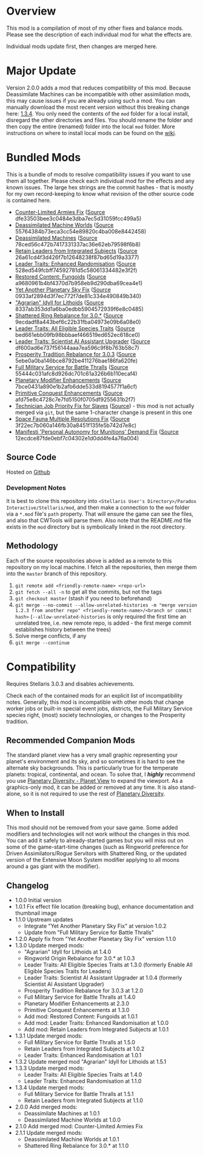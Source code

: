 # Overview

This mod is a compilation of most of my other fixes and balance mods.  Please see the description of each individual mod for what the effects are.

Individual mods update first, then changes are merged here.

# Major Update

Version 2.0.0 adds a mod that reduces compatibility of this mod.  Because Deassimilate Machines can be incompatible with other assimilation mods, this may cause issues if you are already using such a mod.  You can manually download the most recent version without this breaking change here: [1.3.4](https://github.com/corsairmarks/combined_stellaris_enhancements_and_fixes/releases/tag/1.3.4).  You only need the contents of the `mod` folder for a local install, disregard the other directories and files. You should rename the folder and then copy the entire (renamed) folder into the local `mod` folder.  More instructions on where to install local mods can be found on the [wiki](https://stellaris.paradoxwikis.com/Mods).

# Bundled Mods

This is a bundle of mods to resolve compatibility issues if you want to use them all together.  Please check each individual mod for the effects and any known issues.  The large hex strings are the commit hashes - that is mostly for my own record-keeping to know what revision of the other source code is contained here.

* [Counter-Limited Armies Fix](https://steamcommunity.com/sharedfiles/filedetails/?id=2564348666) ([Source](https://github.com/corsairmarks/limited_army_counter_fix) dfe33503bee3c0484e3dba7ec5d31059fcc499a5)
* [Deassimilated Machine Worlds](https://steamcommunity.com/sharedfiles/filedetails/?id=2559702143) ([Source](https://github.com/corsairmarks/deassimilated_machine_worlds) 55764384b73eca3cc54e89820c4ba008e8442458)
* [Deassimilated Machines](https://steamcommunity.com/sharedfiles/filedetails/?id=2553812372) ([Source](https://github.com/corsairmarks/deassimilate_machines) 78ced56c472b7417331337ac36e62eb79598f6b8)
* [Retain Leaders from Integrated Subjects](https://steamcommunity.com/sharedfiles/filedetails/?id=2553818684) ([Source](https://github.com/corsairmarks/keep_leaders_from_integrated_subjects) 26a61cd4f3d426f7b12648238f87bd65d19a3377)
* [Leader Traits: Enhanced Randomisation](https://steamcommunity.com/sharedfiles/filedetails/?id=2553806265) ([Source](https://github.com/corsairmarks/leader_trait_randomisation_enhancement) 528ed549fcbff74592781d5c58061334482e3f2f)
* [Restored Content: Fungoids](https://steamcommunity.com/sharedfiles/filedetails/?id=2548834941) ([Source](https://github.com/corsairmarks/portrait_unlock_fungoid) a9680961b4bf4370d7b958eb9d290dba69cea4e1)
* [Yet Another Planetary Sky Fix](https://steamcommunity.com/sharedfiles/filedetails/?id=2527918521) ([Source](https://github.com/corsairmarks/yet_another_planetary_sky_fix) 0933af2894d3f7ec772f7de81c334e490849b340)
* ["Agrarian" Idyll for Lithoids](https://steamcommunity.com/sharedfiles/filedetails/?id=2510669821) ([Source](https://github.com/corsairmarks/agrarian_idyll_lithoid) 8337ab353dd1a6ba0edbb5904572939f6e8c0485)
* [Shattered Ring Rebalance for 3.0.*](https://steamcommunity.com/sharedfiles/filedetails/?id=2499901978) ([Source](https://github.com/corsairmarks/ringworld_origin_rebalance) 9ecdadf8a443bef6c22b31fba04973e09b6a08e0)
* [Leader Traits: All Eligible Species Traits](https://steamcommunity.com/sharedfiles/filedetails/?id=2499031295) ([Source](https://github.com/corsairmarks/enable_all_species_traits_for_leaders) bed661ebb09fb98bbbaef466519ed652ec618ce0)
* [Leader Traits: Scientist AI Assistant Upgrader](https://steamcommunity.com/sharedfiles/filedetails/?id=2498166286) ([Source](https://github.com/corsairmarks/scientist_ai_assistant_upgrader) df600ad6e737f56144aaa7ea596c9f8b763b58c7)
* [Prosperity Tradition Rebalance for 3.0.3](https://steamcommunity.com/sharedfiles/filedetails/?id=2497266630) ([Source](https://github.com/corsairmarks/prosperity_tradition_rebalance) 5ebe0a0ba146bce8792be411276bae186fa620fe)
* [Full Military Service for Battle Thralls](https://steamcommunity.com/sharedfiles/filedetails/?id=2496357447) ([Source](https://github.com/corsairmarks/battle_thrall_military_leaders) 55444c031afc8d926dc701c61a326b6b110ecaf4)
* [Planetary Modifier Enhancements](https://steamcommunity.com/sharedfiles/filedetails/?id=2496357128) ([Source](https://github.com/corsairmarks/planetary_modifier_enhancements) 7bce0431a890e1b2afb6dde533d8194577f1a6cf)
* [Primitive Conquest Enhancements](https://steamcommunity.com/sharedfiles/filedetails/?id=2488154830) ([Source](https://github.com/corsairmarks/primitive_conquest_enhancements) afd75e8c4728c7e7fd5150f0705df9255631b2f7)
* [Technician Job Priority Fix for Slaves](https://steamcommunity.com/sharedfiles/filedetails/?id=2484702578) ([Source](https://github.com/corsairmarks/technician_slave_fix)) - this mod is not actually merged via `git`, but the same 1-character change is present in this one
* [Space Fauna Multiple Resolutions Fix](https://steamcommunity.com/sharedfiles/filedetails/?id=2470984445) ([Source](https://github.com/corsairmarks/space_fauna_resolutions_fix) 3f22ec7b060a146fb30a8451f135fe5b742d7e8c)
* [Manifesti 'Personal Autonomy for Munitions' Demand Fix](https://steamcommunity.com/sharedfiles/filedetails/?id=2470975831) ([Source](https://github.com/corsairmarks/manifesti_fix) 12ecdce87fde0ebf7c04302e1d0dd4fe4a76a004)

## Source Code

Hosted on [Github](https://github.com/corsairmarks/combined_stellaris_enhancements_and_fixes)

### Development Notes

It is best to clone this repository into `<Stellaris User's Directory>/Paradox Interactive/Stellaris/mod`, and then make a connection to the `mod` folder via a `*.mod` file's `path` property.  That will ensure the game can see the files, and also that CWTools will parse them.  Also note that the README.md file exists in the `mod` directory but is symbolically linked in the root directory.

## Methodology

Each of the source repositories above is added as a remote to this repository on my local machine.  I fetch all the repositories, then merge them into the `master` branch of this repository.

1. `git remote add <friendly-remote-name> <repo-url>`
2. `git fetch --all -n` to get all the commits, but not the tags
3. `git checkout master` (stash if you need to beforehand)
4. `git merge --no-commit --allow-unrelated-histories -m "merge version 1.2.3 from another repo" <friendly-remote-name>/<branch or commit hash>` (`--allow-unrelated-histories` is only required the first time an unrelated tree, i.e. new remote repo, is added - the first merge commit establishes history between the trees)
5. Solve merge conflicts, if any
6. `git merge --continue`

# Compatibility

Requires Stellaris 3.0.3 and disables achievements.

Check each of the contained mods for an explicit list of incompatibility notes.  Generally, this mod is incompatible with other mods that change worker jobs or built-in special event jobs, districts, the Full Military Service species right, (most) society technologies, or changes to the Prosperity tradition.

## Recommended Companion Mods

The standard planet view has a very small graphic representing your planet's environment and its sky, and so sometimes it is hard to see the alternate sky backgrounds.  This is particularly true for the temperate planets: tropical, continental, and ocean.  To solve that, I _**highly**_ recommend you use [Planetary Diversity - Planet View](https://steamcommunity.com/sharedfiles/filedetails/?id=1866576239) to expand the viewport.  As a graphics-only mod, it can be added or removed at any time.  It is also stand-alone, so it is not required to use the rest of [Planetary Diversity](https://steamcommunity.com/sharedfiles/filedetails/?id=819148835).

## When to Install

This mod should not be removed from your save game.  Some added modifiers and technologies will not work without the changes in this mod.  You can add it safely to already-started games but you will miss out on some of the game-start-time changes (such as Ringworld preference for Driven Assimilators/Rogue Servitors with Shattered Ring, or the updated version of the Extensive Moon System modifier applying to all moons around a gas giant with the modifier).

## Changelog

* 1.0.0 Initial version
* 1.0.1 Fix effect file location (breaking bug), enhance documentation and thumbnail image
* 1.1.0 Upstream updates
    * Integrate "Yet Another Planetary Sky Fix" at version 1.0.2
    * Update from "Full Military Service for Battle Thralls"
* 1.2.0 Apply fix from "Yet Another Planetary Sky Fix" version 1.1.0
* 1.3.0 Update merged mods:
    * "Agrarian" Idyll for Lithoids at 1.4.0
    * Ringworld Origin Rebalance for 3.0.* at 1.0.3
    * Leader Traits: All Eligible Species Traits at 1.3.0 (formerly Enable All Eligible Species Traits for Leaders)
    * Leader Traits: Scientist AI Assistant Upgrader at 1.0.4 (formerly Scientist AI Assistant Upgrader)
    * Prosperity Tradition Rebalance for 3.0.3 at 1.2.0
    * Full Military Service for Battle Thralls at 1.4.0
    * Planetary Modifier Enhancements at 2.3.0
    * Primitive Conquest Enhancements at 1.3.0
    * Add mod: Restored Content: Fungoids at 1.0.1
    * Add mod: Leader Traits: Enhanced Randomisation at 1.0.0
    * Add mod: Retain Leaders from Integrated Subjects at 1.0.1
* 1.3.1 Update merged mods:
    * Full Military Service for Battle Thralls at 1.5.0
    * Retain Leaders from Integrated Subjects at 1.0.2
    * Leader Traits: Enhanced Randomisation at 1.0.1
* 1.3.2 Update merged mod "Agrarian" Idyll for Lithoids at 1.5.1
* 1.3.3 Update merged mods:
    * Leader Traits: All Eligible Species Traits at 1.4.0
    * Leader Traits: Enhanced Randomisation at 1.1.0
* 1.3.4 Update merged mods:
    * Full Military Service for Battle Thralls at 1.5.1
    * Retain Leaders from Integrated Subjects at 1.1.0
* 2.0.0 Add merged mods:
    * Deassimilate Machines at 1.0.1
    * Deassimilated Machine Worlds at 1.0.0
* 2.1.0 Add merged mod: Counter-Limited Armies Fix
* 2.1.1 Update merged mods:
    * Deassimilated Machine Worlds at 1.0.1
    * Shattered Ring Rebalance for 3.0.* at 1.1.0
